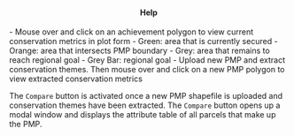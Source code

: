 <h4 align='center'> <b>Help</b> </h4>
- Mouse over and click on an achievement polygon to view current conservation metrics in plot form
 - Green: area that is currently secured
 - Orange: area that intersects PMP boundary
 - Grey: area that remains to reach regional goal
 - Grey Bar: regional goal
- Upload new PMP and extract conservation themes. Then mouse over and click on a new PMP polygon to view extracted conservation metrics

The `Compare` button is activated once a new
PMP shapefile is uploaded and conservation themes have been extracted. The `Compare`
button opens up a modal window and displays the attribute table of all parcels 
that make up the PMP. 
